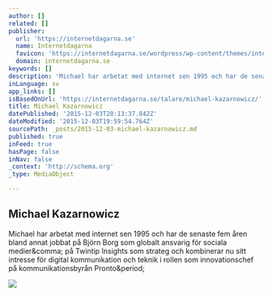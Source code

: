 ```yaml
---
author: []
related: []
publisher:
  url: 'https://internetdagarna.se'
  name: Internetdagarna
  favicon: 'https://internetdagarna.se/wordpress/wp-content/themes/internetdagarna/assets/favicons/favicon-128.png'
  domain: internetdagarna.se
keywords: []
description: 'Michael har arbetat med internet sen 1995 och har de senaste fem åren bland annat jobbat på Björn Borg som globalt ansvarig för sociala medier, på Twintip Insights som strateg och kombinerar nu sitt intresse för digital kommunikation och teknik i rollen som innovationschef på kommunikationsbyrån Pronto.'
inLanguage: sv
app_links: []
isBasedOnUrl: 'https://internetdagarna.se/talare/michael-kazarnowicz/'
title: Michael Kazarnowicz
datePublished: '2015-12-03T20:13:37.842Z'
dateModified: '2015-12-03T19:59:54.764Z'
sourcePath: _posts/2015-12-03-michael-kazarnowicz.md
published: true
inFeed: true
hasPage: false
inNav: false
_context: 'http://schema.org'
_type: MediaObject

---
```

<article style=""><h1>Michael Kazarnowicz</h1><p>Michael har arbetat med internet sen 1995 och har de senaste fem åren bland annat jobbat på Björn Borg som globalt ansvarig för sociala medier&amp;comma; på Twintip Insights som strateg och kombinerar nu sitt intresse för digital kommunikation och teknik i rollen som innovationschef på kommunikationsbyrån Pronto&amp;period;</p><img src="https://internetdagarna.se/wordpress/wp-content/uploads/michael_kazarnowicz.jpg" /></article>